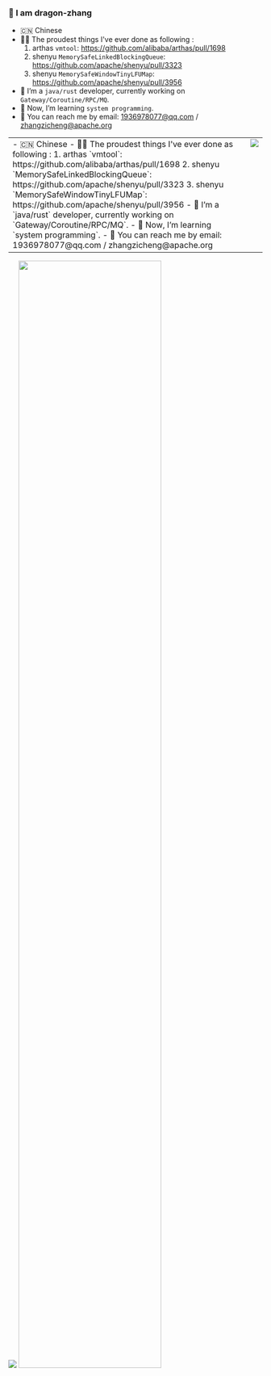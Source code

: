 ### 👋 I am dragon-zhang

- 🇨🇳 Chinese
- 👨‍💻 The proudest things I've ever done as following :
  1. arthas `vmtool`: https://github.com/alibaba/arthas/pull/1698
  2. shenyu `MemorySafeLinkedBlockingQueue`: https://github.com/apache/shenyu/pull/3323
  3. shenyu `MemorySafeWindowTinyLFUMap`: https://github.com/apache/shenyu/pull/3956
- 🔭 I’m a `java/rust` developer, currently working on `Gateway/Coroutine/RPC/MQ`.
- 🌱 Now, I’m learning `system programming`.
- 💬 You can reach me by email: 1936978077@qq.com / zhangzicheng@apache.org

<table>
  <tr>
    <td valign="top">
      - 🇨🇳 Chinese
      - 👨‍💻 The proudest things I've ever done as following :
        1. arthas `vmtool`: https://github.com/alibaba/arthas/pull/1698
        2. shenyu `MemorySafeLinkedBlockingQueue`: https://github.com/apache/shenyu/pull/3323
        3. shenyu `MemorySafeWindowTinyLFUMap`: https://github.com/apache/shenyu/pull/3956
      - 🔭 I’m a `java/rust` developer, currently working on `Gateway/Coroutine/RPC/MQ`.
      - 🌱 Now, I’m learning `system programming`.
      - 💬 You can reach me by email: 1936978077@qq.com / zhangzicheng@apache.org
    </td>
    <td valign="top">
      <img src="https://github-readme-stats.vercel.app/api?username=dragon-zhang&count_private=true&show_icons=true&theme=onedark" />
    </td>
  </tr>
</table>

<img src="https://github-readme-stats.vercel.app/api?username=dragon-zhang&count_private=true&show_icons=true&theme=onedark" />

<img src="https://wakatime.com/share/@bfcc06d1-10f4-4370-a89f-59e031904a40/d1bfc765-3c5c-47a2-ab21-c1136ef1d834.svg" width="75%" height="75%" />
